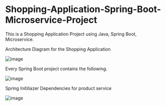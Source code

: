 # Shopping-Application-Spring-Boot-Microservice-Project
This is a Shopping Application Project using Java, Spring Boot, Microservice. 


Architecture Diagram for the Shopping Application

![image](https://github.com/user-attachments/assets/dd2d79fe-8599-4d1c-a789-29b27e45943b)

Every Spring Boot project contains the following.

![image](https://github.com/user-attachments/assets/85f7784e-d400-4dd4-a3a1-465edfbb026e)

Spring Initiliazer Dependencies for product service

![image](https://github.com/user-attachments/assets/42db5b3c-05dc-4195-8d95-5a8a2087c41a)

